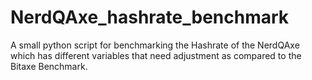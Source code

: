 # NerdQAxe_hashrate_benchmark
A small python script for benchmarking the Hashrate of the NerdQAxe which has different variables that need adjustment as compared to the Bitaxe Benchmark.
